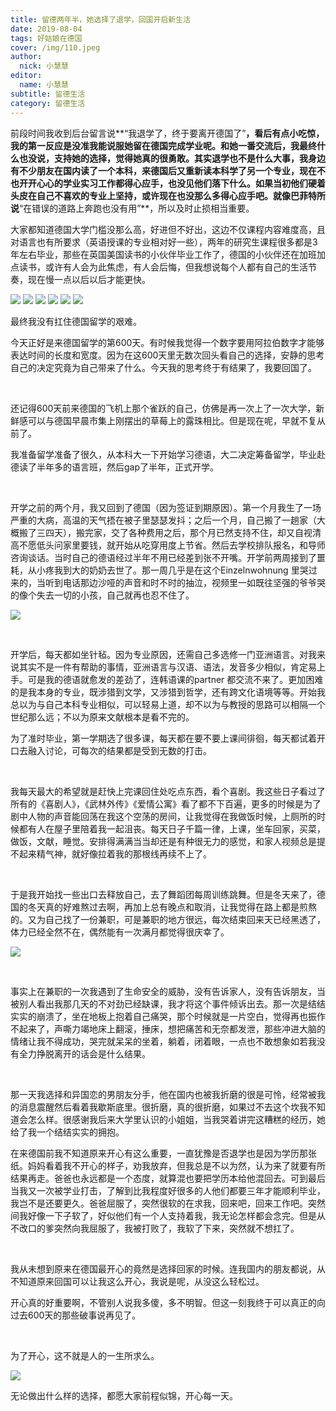 ```yaml
---
title: 留德两年半，她选择了退学，回国开启新生活
date: 2019-08-04
tags: 好姑娘在德国
cover: /img/110.jpeg
author: 
  nick: 小慧慧
editor: 
  name: 小慧慧
subtitle: 留德生活
category: 留德生活
---
```



前段时间我收到后台留言说**“我退学了，终于要离开德国了”**，看后有点小吃惊，我的第一反应是没准我能说服她留在德国完成学业呢。和她一番交流后，我最终什么也没说，支持她的选择，觉得她真的很勇敢。其实退学也不是什么大事，我身边有不少朋友在国内读了一个本科，来德国后又重新读本科学了另一个专业，现在不也开开心心的学业实习工作都得心应手，也没见他们落下什么。如果当初他们硬着头皮在自己不喜欢的专业上坚持，或许现在也没那么多得心应手吧。就像巴菲特所说**“在错误的道路上奔跑也没有用”**，所以及时止损相当重要。


大家都知道德国大学门槛没那么高，好进但不好出，这边不仅课程内容难度高，且对语言也有所要求（英语授课的专业相对好一些），两年的研究生课程很多都是3年左右毕业，那些在英国美国读书的小伙伴毕业工作了，德国的小伙伴还在加班加点读书，或许有人会为此焦虑，有人会后悔，但我想说每个人都有自己的生活节奏，现在慢一点以后以后才能更快。



<img class="" data-ratio="0.5676359039190898" src="https://mmbiz.qpic.cn/mmbiz_jpg/rW3MWnUicJ7drSyp0ic8P2PbWcibPmhicBbibVyaGWMUxmCxUdZaf6bEXkMmj63UpQib7hBY8jLZUNHSYHEibHZU18Swg/640?wx_fmt=jpeg" data-type="jpeg" data-w="791"/>

<img class="" data-ratio="0.5622641509433962" src="https://mmbiz.qpic.cn/mmbiz_jpg/rW3MWnUicJ7drSyp0ic8P2PbWcibPmhicBbib1eXVKicYZgMWmKjictL2BnMiaHzjv8aWmcDxqlg5yDCibzowRocyBtwlrQ/640?wx_fmt=jpeg" data-type="jpeg" data-w="795"/>

<img class="" data-ratio="0.565989847715736" src="https://mmbiz.qpic.cn/mmbiz_jpg/rW3MWnUicJ7drSyp0ic8P2PbWcibPmhicBbibHtRKqe6rS0SgPrTLo28MoNEZ7rTgwaEQ28yyUy6crOXdfib3UDQdl0A/640?wx_fmt=jpeg" data-type="jpeg" data-w="788"/>

<img class="" data-ratio="0.12988650693568726" src="https://mmbiz.qpic.cn/mmbiz_jpg/rW3MWnUicJ7drSyp0ic8P2PbWcibPmhicBbibDDTibSsZXfADbmTibFCjxta5MwWI0KPibiaKbCoS1Wgr7v7daVhHJQZOag/640?wx_fmt=jpeg" data-type="jpeg" data-w="793"/>

<img class="" data-ratio="0.12452830188679245" src="https://mmbiz.qpic.cn/mmbiz_jpg/rW3MWnUicJ7drSyp0ic8P2PbWcibPmhicBbibe9F2TSIwuPOicVRy1hKVBOibQqyibd3v4HfJhSLGlxONDH9PmqRV3ldOw/640?wx_fmt=jpeg" data-type="jpeg" data-w="795"/>

<img class="" data-ratio="0.12895069532237674" src="https://mmbiz.qpic.cn/mmbiz_jpg/rW3MWnUicJ7drSyp0ic8P2PbWcibPmhicBbibafBzOSKfzBBiaRMQTsZoCqLoe9EuOIzOf7Zy9Pc8uRrWvickGyibNzNcg/640?wx_fmt=jpeg" data-type="jpeg" data-w="791"/>



最终我没有扛住德国留学的艰难。



今天正好是来德国留学的第600天。有时候我觉得一个数字要用阿拉伯数字才能够表达时间的长度和宽度。因为在这600天里无数次回头看自己的选择，安静的思考自己的决定究竟为自己带来了什么。今天我的思考终于有结果了，我要回国了。

 

还记得600天前来德国的飞机上那个雀跃的自己，仿佛是再一次上了一次大学，新鲜感可以与德国早晨市集上刚摆出的草莓上的露珠相比。但是现在呢，早就不复从前了。



我准备留学准备了很久，从本科大一下开始学习德语，大二决定筹备留学，毕业赴德读了半年多的语言班，然后gap了半年，正式开学。

 

开学之前的两个月，我又回到了德国（因为签证到期原因）。第一个月我生了一场严重的大病，高温的天气捂在被子里瑟瑟发抖；之后一个月，自己搬了一趟家（大概搬了三四天），搬完家，交了各种费用之后，那个月已然支持不住，却又自视清高不愿低头问家里要钱，就开始从吃穿用度上节省。然后去学校排队报名，和导师咨询谈话。当时自己的德语经过半年不用已经差到张不开嘴。开学前两周接到了噩耗，从小疼我到大的奶奶去世了。那一周几乎是在这个Einzelnwohnung 里哭过来的，当听到电话那边沙哑的声音和时不时的抽泣，视频里一如既往坚强的爷爷哭的像个失去一切的小孩，自己就再也忍不住了。



<img class="" data-ratio="0.7211538461538461" src="https://mmbiz.qpic.cn/mmbiz_jpg/rW3MWnUicJ7f1EdD4Lp85iaCcWmhE2KssyovEsdrBhEu9p37x5fzaHiaW45FMSanY5y2ryT105CJ2dibN2euYBKwsg/640?wx_fmt=jpeg" data-type="jpeg" data-w="1040"/>

 

开学后，每天都如坐针毡。因为专业原因，还需自己多选修一门亚洲语言。对我来说其实不是一件有帮助的事情，亚洲语言与汉语、语法，发音多少相似，肯定易上手。可是我的德语就愈发的差劲了，连韩语课的partner 都交流不来了。更加困难的是我本身的专业，既涉猎到文学，又涉猎到哲学，还有跨文化语境等等。开始我总以为与自己本科专业相似，可以轻易上道，却不以为与教授的思路可以相隔一个世纪那么远；不以为原来文献根本是看不完的。



为了准时毕业，第一学期选了很多课，每天都在要不要上课间徘徊，每天都试着开口去融入讨论，可每次的结果都是受到无数的打击。

 

我每天最大的希望就是赶快上完课回住处吃点东西，看个喜剧。我这些日子看过了所有的《喜剧人》，《武林外传》《爱情公寓》看了都不下百遍，更多的时候是为了剧中人物的声音能回荡在我这个空荡的房间，让我觉得在我做饭时候，上厕所的时候都有人在屋子里陪着我一起沮丧。每天日子千篇一律，上课，坐车回家，买菜，做饭，文献，睡觉。安排得满满当当却还是有种很无力的感觉，和家人视频总是提不起来精气神，就好像拉着我的那根线再续不上了。

 

于是我开始找一些出口去释放自己，去了舞蹈团每周训练跳舞。但是冬天来了，德国的冬天真的好难熬过去啊，再加上总有晚点和取消，让我觉得在路上都是煎熬的。又为自己找了一份兼职，可是兼职的地方很远，每次结束回来天已经黑透了，体力已经全然不在，偶然能有一次满月都觉得很庆幸了。



<img  src="https://mmbiz.qpic.cn/mmbiz_jpg/rW3MWnUicJ7fMPd7Ia8LO28MfdeyrfsCGqNuRB7PfkckIQtrZab5kVS2cCqBRrhPSfria7sIhC0dvm69TQgJhTKA/640?wx_fmt=jpeg" data-type="jpeg" data-w="1117" style="font-size: 15px;letter-spacing: 0.544px;white-space: normal;"/>

 

事实上在兼职的一次我遇到了生命安全的威胁，没有告诉家人，没有告诉朋友，当被别人看出我那几天的不对劲已经缺课，我才将这个事件倾诉出去。那一次是结结实实的崩溃了，坐在地板上抱着自己痛哭，那个时候就是一片空白，觉得再也振作不起来了，声嘶力竭地床上翻滚，捶床，想把痛苦和无奈都发泄，那些冲进大脑的情绪让我不得成功，哭完就呆呆的坐着，躺着，闭着眼，一点也不敢想象如若我没有全力挣脱离开的话会是什么结果。

 

那一天我选择和异国恋的男朋友分手，他在国内也被我折磨的很是可怜，经常被我的消息震醒然后看着我歇斯底里。很折磨，真的很折磨，如果过不去这个坎我不知道会怎么样。很感谢我后来大学里认识的小姐姐，当我哭着讲完这糟糕的经历，她给了我一个结结实实的拥抱。


在来德国前我不知道原来开心有这么重要，一直犹豫是否退学也是因为学历那张纸。妈妈看着我不开心的样子，劝我放弃，但我总是不以为然，认为来了就要有所结果再走。爸爸也永远都是一个态度，就算混也要把学历本给他混回去。可到最后当我又一次被学业打击，了解到比我程度好很多的人他们都要三年才能顺利毕业，我岂不是还要更久。爸爸屈服了，突然很软的在求我，回来吧，回来工作吧。突然间我好像一下子软了，好似他们有一个人支持着我，我无论怎样都会念完。但是从不改口的爹突然向我屈服了，我被打败了，我软了下来，突然就不想扛了。

 

我从未想到原来在德国最开心的竟然是选择回家的时候。连我国内的朋友都说，从不知道原来回国可以让我这么开心，我说是呢，从没这么轻松过。



开心真的好重要啊，不管别人说我多傻，多不明智。但这一刻我终于可以真正的向过去600天的那些破事说再见了。

 

为了开心，这不就是人的一生所求么。



<img class="" data-ratio="1.5" src="https://mmbiz.qpic.cn/mmbiz_jpg/rW3MWnUicJ7fMPd7Ia8LO28MfdeyrfsCGOpJIlP6APic2ub5b5licvfnDatjEoHE2T5Ivd353ArqT66Dtw89qaPBg/640?wx_fmt=jpeg" data-type="jpeg" data-w="500"/>



无论做出什么样的选择，都愿大家前程似锦，开心每一天。
